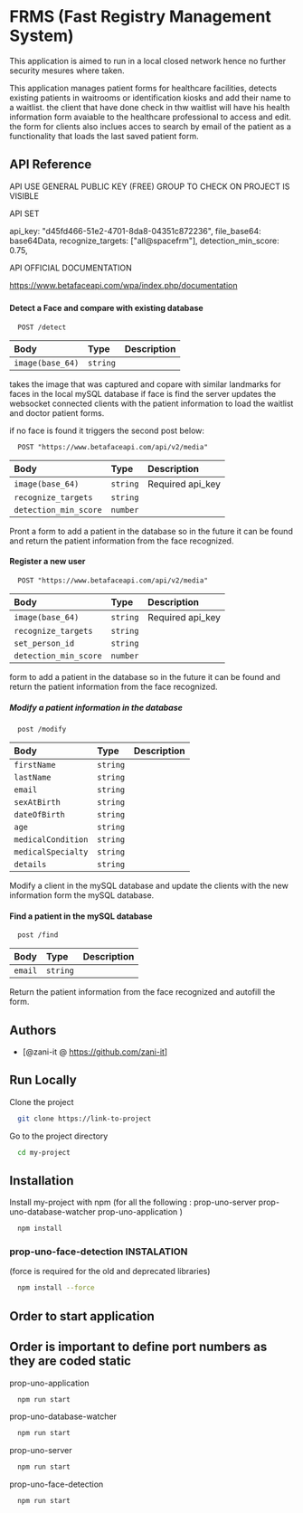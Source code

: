 
# FRMS (Fast Registry Management System)

This application is aimed to run in a local closed network hence no further security mesures where taken.

This application manages patient forms for healthcare facilities, detects existing patients in waitrooms or identification kiosks and add their name to a waitlist.
the client that have done check in thw waitlist will have his health information form avaiable to the healthcare professional to access and edit. the form for clients also inclues acces to search by email of the patient as a functionality that loads the last saved patient form.



## API Reference

API USE GENERAL PUBLIC KEY (FREE)
GROUP TO CHECK ON PROJECT IS VISIBLE

API SET

api_key: "d45fd466-51e2-4701-8da8-04351c872236",
          file_base64: base64Data,
          recognize_targets: ["all@spacefrm"],
          detection_min_score: 0.75,
          
API OFFICIAL DOCUMENTATION

https://www.betafaceapi.com/wpa/index.php/documentation

#####

#### Detect a Face and compare with existing database

```http
  POST /detect
```

| Body | Type     | Description                |
| :-------- | :------- | :------------------------- |
| `image(base_64)` | `string` |

takes the image that was captured and copare with similar landmarks for faces in the local mySQL database if face is find the server updates the websocket connected clients with the patient information to load the waitlist and doctor patient forms.

 if no face is found it triggers the second post below:

```http
  POST "https://www.betafaceapi.com/api/v2/media"
```
| Body | Type     | Description                |
| :-------- | :------- | :------------------------- |
| `image(base_64)` | `string` | Required api_key    |
`recognize_targets` | `string`  |
`detection_min_score` | `number` |


Pront a form to add a patient in the database so in the future it can be found and return the patient information from the face recognized.

#### Register a new user

```http
  POST "https://www.betafaceapi.com/api/v2/media"
```

  | Body | Type     | Description                |
| :-------- | :------- | :------------------------- |
| `image(base_64)` | `string` | Required api_key    |
|`recognize_targets` | `string`  |
|`set_person_id` | `string` |
|`detection_min_score` | `number` |

form to add a patient in the database so in the future it can be found and return the patient information from the face recognized.

##### Modify a patient information in the database

```http
  post /modify
```

| Body | Type     | Description                       |
| :-------- | :------- | :-------------------------------- |
| `firstName` | `string` 
| `lastName` | `string` 
| `email` | `string` 
| `sexAtBirth` | `string` 
| `dateOfBirth` | `string` 
| `age` | `string` 
| `medicalCondition` | `string` 
| `medicalSpecialty` | `string` 
| `details` | `string` | 

Modify a client in the mySQL database and update the clients with the new information form the mySQL database.

#### Find a patient in the mySQL database

```http
  post /find
```

| Body | Type     | Description                       |
| :-------- | :------- | :-------------------------------- |
| `email` | `string` 

Return the patient information from the face recognized and autofill the form.




## Authors

- [@zani-it @ https://github.com/zani-it]


## Run Locally

Clone the project

```bash
  git clone https://link-to-project
```

Go to the project directory

```bash
  cd my-project
```


## Installation

Install my-project with npm 
(for all the following :
prop-uno-server
prop-uno-database-watcher
prop-uno-application
)

```bash
  npm install
```

### prop-uno-face-detection INSTALATION
(force is required for the old and deprecated libraries)

```bash
  npm install --force 
```

## Order to start application

## Order is important to define port numbers as they are coded static

prop-uno-application
```bash
  npm run start
```
prop-uno-database-watcher
```bash
  npm run start
```

prop-uno-server
```bash
  npm run start
```

prop-uno-face-detection
```bash
  npm run start
```



